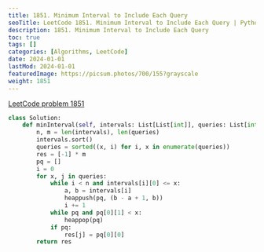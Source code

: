 ```yaml
---
title: 1851. Minimum Interval to Include Each Query
seoTitle: LeetCode 1851. Minimum Interval to Include Each Query | Python solution and explanation
description: 1851. Minimum Interval to Include Each Query
toc: true
tags: []
categories: [Algorithms, LeetCode]
date: 2024-01-01
lastMod: 2024-01-01
featuredImage: https://picsum.photos/700/155?grayscale
weight: 1851
---
```


[LeetCode problem 1851](https://leetcode.com/problems/minimum-interval-to-include-each-query/)

```python
class Solution:
    def minInterval(self, intervals: List[List[int]], queries: List[int]) -> List[int]:
        n, m = len(intervals), len(queries)
        intervals.sort()
        queries = sorted((x, i) for i, x in enumerate(queries))
        res = [-1] * m
        pq = []
        i = 0
        for x, j in queries:
            while i < n and intervals[i][0] <= x:
                a, b = intervals[i]
                heappush(pq, (b - a + 1, b))
                i += 1
            while pq and pq[0][1] < x:
                heappop(pq)
            if pq:
                res[j] = pq[0][0]
        return res

```
